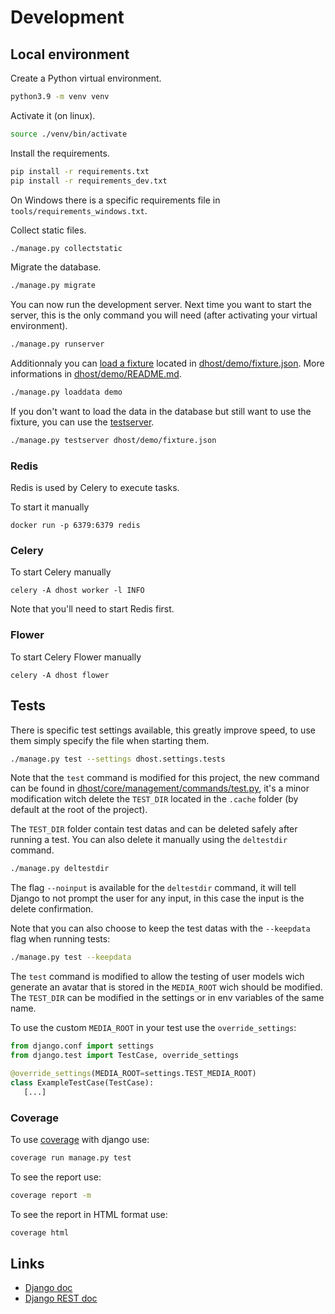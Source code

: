 # Development

## Local environment

Create a Python virtual environment.

```bash
python3.9 -m venv venv
```

Activate it (on linux).

```bash
source ./venv/bin/activate
```

Install the requirements.

```bash
pip install -r requirements.txt
pip install -r requirements_dev.txt
```

On Windows there is a specific requirements file in `tools/requirements_windows.txt`.

Collect static files.

```bash
./manage.py collectstatic
```

Migrate the database.

```bash
./manage.py migrate
```

You can now run the development server. Next time you want to start the server, this is the only command you will need (after activating your virtual environment).

```bash
./manage.py runserver
```

Additionnaly you can [load a fixture](https://docs.djangoproject.com/en/dev/ref/django-admin/#loaddata) located in [dhost/demo/fixture.json](./../dhost/demo/fixture.json). More informations in [dhost/demo/README.md](./../dhost/demo/README.md).

```bash
./manage.py loaddata demo
```

If you don't want to load the data in the database but still want to use the fixture, you can use the [testserver](https://docs.djangoproject.com/en/dev/ref/django-admin/#testserver).

```bash
./manage.py testserver dhost/demo/fixture.json
```

### Redis

Redis is used by Celery to execute tasks.

To start it manually

```ssh
docker run -p 6379:6379 redis
```

### Celery

To start Celery manually

```ssh
celery -A dhost worker -l INFO
```

Note that you'll need to start Redis first.

### Flower

To start Celery Flower manually

```ssh
celery -A dhost flower
```

## Tests

There is specific test settings available, this greatly improve speed, to use them simply specify the file when starting them.

```bash
./manage.py test --settings dhost.settings.tests
```

Note that the `test` command is modified for this project, the new command can be found in [dhost/core/management/commands/test.py](./../dhost/core/management/commands/test.py), it's a minor modification witch delete the `TEST_DIR` located in the `.cache` folder (by default at the root of the project).

The `TEST_DIR` folder contain test datas and can be deleted safely after running a test. You can also delete it manually using the `deltestdir` command.

```bash
./manage.py deltestdir
```

The flag `--noinput` is available for the `deltestdir` command, it will tell Django to not prompt the user for any input, in this case the input is the delete confirmation.

Note that you can also choose to keep the test datas with the `--keepdata` flag when running tests:

```bash
./manage.py test --keepdata
```

The `test` command is modified to allow the testing of user models wich generate an avatar that is stored in the `MEDIA_ROOT` wich should be modified. The `TEST_DIR` can be modified in the settings or in env variables of the same name.

To use the custom `MEDIA_ROOT` in your test use the `override_settings`:

```python
from django.conf import settings
from django.test import TestCase, override_settings

@override_settings(MEDIA_ROOT=settings.TEST_MEDIA_ROOT)
class ExampleTestCase(TestCase):
   [...]
```

### Coverage

To use [coverage](https://coverage.readthedocs.io/en/coverage-5.5/#quick-start) with django use:

```bash
coverage run manage.py test
```

To see the report use:

```bash
coverage report -m
```

To see the report in HTML format use:

```bash
coverage html
```

## Links

* [Django doc](https://docs.djangoproject.com/en/3.2/)
* [Django REST doc](https://www.django-rest-framework.org/)
